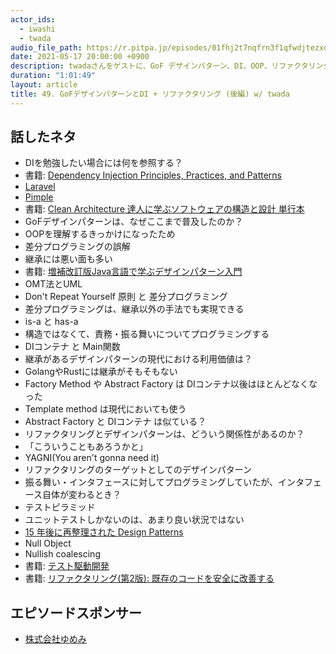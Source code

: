 ```yaml
---
actor_ids:
  - iwashi
  - twada
audio_file_path: https://r.pitpa.jp/episodes/01fhj2t7nqfrn3f1qfwdjtezxq.mp3
date: 2021-05-17 20:00:00 +0900
description: twadaさんをゲストに、GoF デザインパターン、DI、OOP、リファクタリングなどについて語っていただいたエピソードです。
duration: "1:01:49"
layout: article
title: 49. GoFデザインパターンとDI + リファクタリング (後編) w/ twada
---
```


## 話したネタ

- DIを勉強したい場合には何を参照する？
- 書籍: [Dependency Injection Principles, Practices, and Patterns](https://amzn.to/3omXLrc)
- [Laravel](https://laravel.com/)
- [Pimple](https://github.com/silexphp/Pimple)
- 書籍: [Clean Architecture 達人に学ぶソフトウェアの構造と設計 単行本](https://amzn.to/3tQcLix)
- GoFデザインパターンは、なぜここまで普及したのか？
- OOPを理解するきっかけになったため
- 差分プログラミングの誤解
- 継承には悪い面も多い
- 書籍: [増補改訂版Java言語で学ぶデザインパターン入門](https://amzn.to/3tU8n1S)
- OMT法とUML
- Don't Repeat Yourself 原則 と 差分プログラミング
- 差分プログラミングは、継承以外の手法でも実現できる
- is-a と has-a
- 構造ではなくて、責務・振る舞いについてプログラミングする
- DIコンテナ と Main関数
- 継承があるデザインパターンの現代における利用価値は？
- GolangやRustには継承がそもそもない
- Factory Method や Abstract Factory は DIコンテナ以後はほとんどなくなった
- Template method は現代においても使う
- Abstract Factory と DIコンテナ は似ている？
- リファクタリングとデザインパターンは、どういう関係性があるのか？
- 「こういうこともあろうかと」
- YAGNI(You aren't gonna need it)
- リファクタリングのターゲットとしてのデザインパターン
- 振る舞い・インタフェースに対してプログラミングしていたが、インタフェース自体が変わるとき？
- テストピラミッド
- ユニットテストしかないのは、あまり良い状況ではない
- [15 年後に再整理された Design Patterns](https://www.informit.com/articles/article.aspx?p=1404056)
- Null Object
- Nullish coalescing
- 書籍: [テスト駆動開発](https://amzn.to/3uXI2Bq)
- 書籍: [リファクタリング(第2版): 既存のコードを安全に改善する](https://amzn.to/2SRzZIh)

## エピソードスポンサー

- [株式会社ゆめみ](https://www.yumemi.co.jp/)